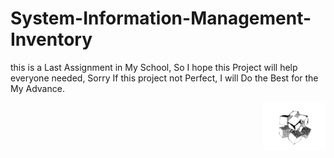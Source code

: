 # System-Information-Management-Inventory

this is a Last Assignment in My School, So I hope this Project will help everyone needed, Sorry If this project not Perfect, I will Do the Best for the My Advance.

<p align="right">
<img src="https://github.com/Rexus17/REXUS17-PLANNING/blob/master/giphy-unscreen.gif" width="100">
</p>
